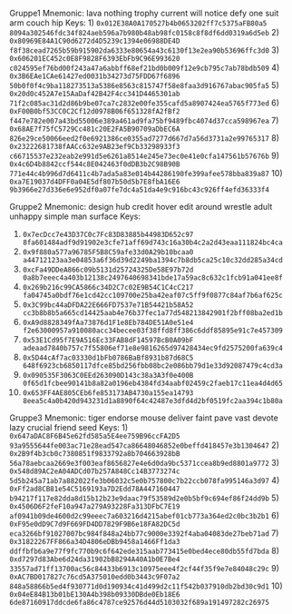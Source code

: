 Gruppe1 Mnemonic:
    lava nothing trophy current will notice defy one suit arm couch hip
Keys:
    1)  ```0x012E38A0A170527b4b0653202ff7c5375aFB80a5      8094a302546fdc34f824aeb596a7b980b48ab98fc0158c8f8df6dd0319a6d5eb```
    2)  ```0x80969E84A1C90d6272d4D5239c1394e06988DE4D      f8f38cead7265b59b915902da6333e80654a43c6130f13e2ea90b53696ffc3d0```
    3)  ```0x606201EC452c0E8F9828F6393EbFb9C96E993620      c024595ef76bd00f243a47a6abbff68ef21bd0b009f12e9cb795c7ab78bdb509```
    4)  ```0x3B6EAe1CAe61427ed0031b34273d75FDD67f6896      50b0f0f4c9ba118273513a5386e8563c815747f58e8faa3d916767abac905fa5```
    5)  ```0x20d0c452A7e15AaDaf42B42F4cc341D4465301ab      71f2c085ac31d2d86b9be07ca7c2832e00fe355cafd5a8907424ea5765f773ed```
    6)  ```0xF00B0bf53CC0C2Cf12d0978B06f651328fA2fBf2      f447e782e007a43bd55006e389a461ad9fa75bf9489fbc4074d37cca598967ea```
    7)  ```0x68AE7f75fC5729Cc481c20E2FA5B90709aDbEC6A      826e29ce50066eed2f0e6921386ce0355ad7277d667d7a56d3731a2e99765317```
    8)  ```0x23222681738fAACc632e9AB23ef9Cb33298933f3      c66715537e232eab2e991d5e6261a8514e245e73ec0e41e0cfa147561b57676b```
    9)  ```0x4c6D4b8842ccf544c8E042463f0dDB3b2C98B90B      771e44c4b996d7d6411c4b7ada5a83e014b44286190fe399afee578bba839a87```
    10) ```0xa7E19037d4DFF0a04E5df807b50d5b7E8fbA16E6      9b3966e27d336e6e952df0a07fe7dc4a51da4e9c916bc43c926ff4efd36333f4```

Gruppe2 Mnemonic:
    design hub credit hover edit around wrestle adult unhappy simple man surface
Keys:
   1)   ```0x7ecDcc7e43D37C0c7Fc83D83885b44983D652c97      8fa601484adf9d91902e3cfe71aff69d743c16a30b4c2a2d43eaa111824bc4ca```
   2)   ```0x9f880a577a96785F5B8C59afe33d0A29b10bcaa0      a44712123aa3e04853a6f36d39d2249ba1394c7b8db5ca25c10c32dd285a34cd```
   3)   ```0xcFa49DDeA866c09b5131d25724325De58E97b72d      0a8b7eeec4a403b12138c2497640698341bde17a59ac8c632c1fcb91a041ee8f```
   4)   ```0x269b216c99CA5866c34D2C7c02E9B54C1C4cC217      fa04745a0bdf76e1cd42cc109700e25ba42eaf07c5ff9f0877c84af7b6af625c```
   5)   ```0x3C99bc44aDFDA22E666FD7537e71B54421b58A52      cc3b8b8b5a665cd14425aab4e76b37fec1a77d548213842901f2bff08ba2ed1b```
   6)   ```0xA9d8828349fAa73876d1F1e8Eb784DE51A0e51e4      f2e63000957a910080acc34becee03f38ffd8ff386c6ddf85895e91c7e457309```
   7)   ```0x53E1Cd95f7E9A516Ec33FAB8dF14597BcB0A09bF      adeaad7840b757c7f55806ef71e8e9816265d97428434ec9fd2575200fa639c4```
   8)   ```0x5D44cAf7ac03330d1bFb0786BaBf8931b87d68C5      648f6923cb6850117dfce85bd256fbb08bc2e086bb79d1e33d92087479c4cd3a```
   9)   ```0x090535F3063C0EEd263090D143c38a3A3f0e400B      0f65d1fcbee90141b8a82a0196eb4384fd34aabf02459c2faeb17c11ea4d4d65```
   10)  ```0x653FF4AE805CEb6fe853173AB4730a155ea14793      8eea5c4a0b420d943231d1a8890f64c42487e3dfd4d2bf0519fc2aa394c1b80a```

Gruppe3 Mnemonic:
    tiger endorse mouse deliver faint pave vast devote lazy crucial friend seed
Keys:
    1)  ```0x647aDAC8F6B45e62fd585a5E4ee759B96ccFA2D5      93a9555644fe003ac71e28ead547ca86648046852e0beffd418457e3b1304647```
    2)  ```0x2B9f4b3cb0c7380851f9833792a8b704663928bB      56a78aebcaa2669e3f003eaf8656827e4e6d0da9bc5371ccea8b9ed8801a9772```
    3)  ```0x548d89AC2eA04ADCd07b257A848Cc14B3773274c      5d5b245a71ab7a882022fe3b06032c5e0b757800c7b22ccb078fa995146a3d97```
    4)  ```0xFf2ad8CB81e54C5169193a7D2Edd78A447160447      b94217f117e82dda8d15b12b23e9daac79f53589d2e0b5bf9c694ef86f24dd9b```
    5)  ```0x4506D6F2feF10a947a279A93228Fa313DFbC7E19      af0941b09de4600d2c99eeec7a603216d4215abef01cb773a364ed2c0bc3b2b1```
    6)  ```0xF95e0dD9C7d9F669FD4DD7829F9B6e18FA82DC5d      eca3266bf91027007bc984f848a24bb77c9000e3392f4aba04083de27beb71ad```
    7)  ```0x31822267FF866a34D4806eDBb9458a1466Ff1da3      ddffbfb6a9e77f9fc770b9c6f642ede315aab773415e0bed4ece80db55fd7bda```
    8)  ```0xd7297d83Abe6d24da31902bB8294A40A1b0E7Be4      33557ad71ff13700ac56c84433b6913c10975eee4f2cf44f35f9e7e84048c29c```
    9)  ```0xAC7BD017827c76cd5A375010edd0b3443c9F07a2      848a58866b5ed4f930771d0d190934c41d499d2c11f542b037910db2bd30c9d1```
    10) ```0x04eE84B13b01bE130A4b398b09330DBde0Eb18E6      6de87160917ddcde6fa86c4787ce92576d44d5103032f689a191497282c26975```